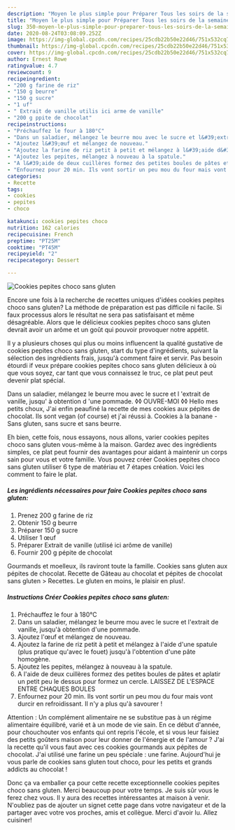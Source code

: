 ```yaml
---
description: "Moyen le plus simple pour Préparer Tous les soirs de la semaine Cookies pepites choco sans gluten"
title: "Moyen le plus simple pour Préparer Tous les soirs de la semaine Cookies pepites choco sans gluten"
slug: 350-moyen-le-plus-simple-pour-preparer-tous-les-soirs-de-la-semaine-cookies-pepites-choco-sans-gluten
date: 2020-08-24T03:08:09.252Z
image: https://img-global.cpcdn.com/recipes/25cdb22b50e22d46/751x532cq70/cookies-pepites-choco-sans-gluten-photo-principale-de-la-recette.jpg
thumbnail: https://img-global.cpcdn.com/recipes/25cdb22b50e22d46/751x532cq70/cookies-pepites-choco-sans-gluten-photo-principale-de-la-recette.jpg
cover: https://img-global.cpcdn.com/recipes/25cdb22b50e22d46/751x532cq70/cookies-pepites-choco-sans-gluten-photo-principale-de-la-recette.jpg
author: Ernest Rowe
ratingvalue: 4.7
reviewcount: 9
recipeingredient:
- "200 g farine de riz"
- "150 g beurre"
- "150 g sucre"
- "1 uf"
- " Extrait de vanille utilis ici arme de vanille"
- "200 g ppite de chocolat"
recipeinstructions:
- "Préchauffez le four à 180°C"
- "Dans un saladier, mélangez le beurre mou avec le sucre et l&#39;extrait de vanille, jusqu&#39;à obtention d&#39;une pommade."
- "Ajoutez l&#39;œuf et mélangez de nouveau."
- "Ajoutez la farine de riz petit à petit et mélangez à l&#39;aide d&#39;une spatule (plus pratique qu&#39;avec le fouet) jusqu&#39;à l&#39;obtention d&#39;une pâte homogène."
- "Ajoutez les pepites, mélangez à nouveau à la spatule."
- "A l&#39;aide de deux cuillères formez des petites boules de pâtes et aplatir un petit peu le dessus pour formez un cercle. LAISSEZ DE L&#39;ESPACE ENTRE CHAQUES BOULES"
- "Enfournez pour 20 min. Ils vont sortir un peu mou du four mais vont durcir en refroidissant. Il n&#39;y a plus qu&#39;à savourer !"
categories:
- Recette
tags:
- cookies
- pepites
- choco

katakunci: cookies pepites choco 
nutrition: 162 calories
recipecuisine: French
preptime: "PT25M"
cooktime: "PT45M"
recipeyield: "2"
recipecategory: Dessert

---
```



![Cookies pepites choco sans gluten](https://img-global.cpcdn.com/recipes/25cdb22b50e22d46/751x532cq70/cookies-pepites-choco-sans-gluten-photo-principale-de-la-recette.jpg)

Encore une fois à la recherche de recettes uniques d'idées cookies pepites choco sans gluten? La méthode de préparation est pas difficile ni facile. Si faux processus alors le résultat ne sera pas satisfaisant et même désagréable. Alors que le délicieux cookies pepites choco sans gluten devrait avoir un arôme et un goût qui pouvoir provoquer notre appétit.

Il y a plusieurs choses qui plus ou moins influencent la qualité gustative de cookies pepites choco sans gluten, start du type d'ingrédients, suivant la sélection des ingrédients frais, jusqu'à comment faire et servir. Pas besoin étourdi if veux prépare cookies pepites choco sans gluten délicieux à où que vous soyez, car tant que vous connaissez le truc, ce plat peut peut devenir plat spécial.

Dans un saladier, mélangez le beurre mou avec le sucre et l &#39;extrait de vanille, jusqu&#39; à obtention d &#39;une pommade. ◊◊ OUVRE-MOI ◊◊ Hello mes petits choux, J&#39;ai enfin peaufiné la recette de mes cookies aux pépites de chocolat. Ils sont vegan (of course) et j&#39;ai réussi à. Cookies à la banane - Sans gluten, sans sucre et sans beurre.


Eh bien, cette fois, nous essayons, nous allons, varier cookies pepites choco sans gluten vous-même à la maison. Gardez avec des ingrédients simples, ce plat peut fournir des avantages pour aidant à maintenir un corps sain pour vous et votre famille. Vous pouvez créer Cookies pepites choco sans gluten utiliser 6 type de matériau et 7 étapes création. Voici les comment to faire le plat.

<!--inarticleads1-->

##### Les ingrédients nécessaires pour faire Cookies pepites choco sans gluten:

1. Prenez 200 g farine de riz
1. Obtenir 150 g beurre
1. Préparer 150 g sucre
1. Utiliser 1 œuf
1. Préparer  Extrait de vanille (utilisé ici arôme de vanille)
1. Fournir 200 g pépite de chocolat


Gourmands et moelleux, ils raviront toute la famille. Cookies sans gluten aux pépites de chocolat. Recette de Gâteau au chocolat et pépites de chocolat sans gluten &gt; Recettes. Le gluten en moins, le plaisir en plus!. 

<!--inarticleads2-->

##### Instructions Créer Cookies pepites choco sans gluten:

1. Préchauffez le four à 180°C
1. Dans un saladier, mélangez le beurre mou avec le sucre et l&#39;extrait de vanille, jusqu&#39;à obtention d&#39;une pommade.
1. Ajoutez l&#39;œuf et mélangez de nouveau.
1. Ajoutez la farine de riz petit à petit et mélangez à l&#39;aide d&#39;une spatule (plus pratique qu&#39;avec le fouet) jusqu&#39;à l&#39;obtention d&#39;une pâte homogène.
1. Ajoutez les pepites, mélangez à nouveau à la spatule.
1. A l&#39;aide de deux cuillères formez des petites boules de pâtes et aplatir un petit peu le dessus pour formez un cercle. LAISSEZ DE L&#39;ESPACE ENTRE CHAQUES BOULES
1. Enfournez pour 20 min. Ils vont sortir un peu mou du four mais vont durcir en refroidissant. Il n&#39;y a plus qu&#39;à savourer !


Attention : Un complément alimentaire ne se substitue pas à un régime alimentaire équilibré, varié et à un mode de vie sain. En ce début d&#39;année, pour chouchouter vos enfants qui ont repris l&#39;école, et si vous leur faisiez des petits goûters maison pour leur donner de l&#39;énergie et de l&#39;amour ? J&#39;ai la recette qu&#39;il vous faut avec ces cookies gourmands aux pépites de chocolat. J&#39;ai utilisé une farine un peu spéciale : une farine. Aujourd&#39;hui je vous parle de cookies sans gluten tout choco, pour les petits et grands addicts au chocolat ! 


Donc ça va emballer ça pour cette recette exceptionnelle cookies pepites choco sans gluten. Merci beaucoup pour votre temps. Je suis sûr vous le ferez chez vous. Il y aura des recettes  intéressantes at maison à venir. N'oubliez pas de ajouter un signet cette page dans votre navigateur et de la partager avec votre vos proches, amis et collègue. Merci d'avoir lu. Allez cuisiner!
